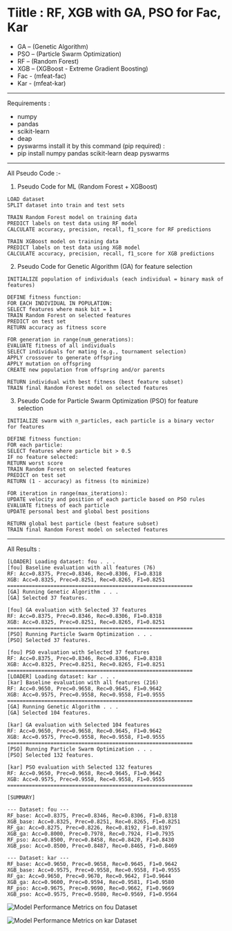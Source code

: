 # Tiitle : RF, XGB with GA, PSO for Fac, Kar

 - GA – (Genetic Algorithm)
 - PSO – (Particle Swarm Optimization)
 - RF – (Random Forest)
 - XGB – (XGBoost - Extreme Gradient Boosting)
 - Fac - (mfeat-fac)
 - Kar - (mfeat-kar)

---

Requirements :
 - numpy 
 - pandas  
 - scikit-learn 
 - deap 
 - pyswarms
install it by this command (pip required) :
 - pip install numpy pandas scikit-learn deap pyswarms

---

All Pseudo Code :-

1. Pseudo Code for ML (Random Forest + XGBoost)
```
LOAD dataset
SPLIT dataset into train and test sets

TRAIN Random Forest model on training data
PREDICT labels on test data using RF model
CALCULATE accuracy, precision, recall, f1_score for RF predictions

TRAIN XGBoost model on training data
PREDICT labels on test data using XGB model
CALCULATE accuracy, precision, recall, f1_score for XGB predictions
```
2. Pseudo Code for Genetic Algorithm (GA) for feature selection
```
INITIALIZE population of individuals (each individual = binary mask of features)

DEFINE fitness function: 
FOR EACH INDIVIDUAL IN POPULATION: 
SELECT features where mask bit = 1 
TRAIN Random Forest on selected features 
PREDICT on test set 
RETURN accuracy as fitness score

FOR generation in range(num_generations): 
EVALUATE fitness of all individuals 
SELECT individuals for mating (e.g., tournament selection) 
APPLY crossover to generate offspring 
APPLY mutation on offspring 
CREATE new population from offspring and/or parents

RETURN individual with best fitness (best feature subset)
TRAIN final Random Forest model on selected features
```
3. Pseudo Code for Particle Swarm Optimization (PSO) for feature selection
```
INITIALIZE swarm with n_particles, each particle is a binary vector for features

DEFINE fitness function: 
FOR each particle: 
SELECT features where particle bit > 0.5 
IF no feature selected: 
RETURN worst score 
TRAIN Random Forest on selected features 
PREDICT on test set 
RETURN (1 - accuracy) as fitness (to minimize)

FOR iteration in range(max_iterations): 
UPDATE velocity and position of each particle based on PSO rules 
EVALUATE fitness of each particle 
UPDATE personal best and global best positions

RETURN global best particle (best feature subset)
TRAIN final Random Forest model on selected features
```

---

All Results :

```
[LOADER] Loading dataset: fou . . .
[fou] Baseline evaluation with all features (76)
RF: Acc=0.8375, Prec=0.8346, Rec=0.8306, F1=0.8318
XGB: Acc=0.8325, Prec=0.8251, Rec=0.8265, F1=0.8251
============================================================
[GA] Running Genetic Algorithm . . .
[GA] Selected 37 features.

[fou] GA evaluation with Selected 37 features
RF: Acc=0.8375, Prec=0.8346, Rec=0.8306, F1=0.8318
XGB: Acc=0.8325, Prec=0.8251, Rec=0.8265, F1=0.8251
============================================================
[PSO] Running Particle Swarm Optimization . . .
[PSO] Selected 37 features.

[fou] PSO evaluation with Selected 37 features
RF: Acc=0.8375, Prec=0.8346, Rec=0.8306, F1=0.8318
XGB: Acc=0.8325, Prec=0.8251, Rec=0.8265, F1=0.8251
============================================================
[LOADER] Loading dataset: kar . . .
[kar] Baseline evaluation with all features (216)
RF: Acc=0.9650, Prec=0.9658, Rec=0.9645, F1=0.9642
XGB: Acc=0.9575, Prec=0.9558, Rec=0.9558, F1=0.9555
============================================================
[GA] Running Genetic Algorithm . . .
[GA] Selected 104 features.

[kar] GA evaluation with Selected 104 features
RF: Acc=0.9650, Prec=0.9658, Rec=0.9645, F1=0.9642
XGB: Acc=0.9575, Prec=0.9558, Rec=0.9558, F1=0.9555
============================================================
[PSO] Running Particle Swarm Optimization . . .
[PSO] Selected 132 features.

[kar] PSO evaluation with Selected 132 features
RF: Acc=0.9650, Prec=0.9658, Rec=0.9645, F1=0.9642
XGB: Acc=0.9575, Prec=0.9558, Rec=0.9558, F1=0.9555
============================================================

[SUMMARY]

--- Dataset: fou ---
RF_base: Acc=0.8375, Prec=0.8346, Rec=0.8306, F1=0.8318
XGB_base: Acc=0.8325, Prec=0.8251, Rec=0.8265, F1=0.8251
RF_ga: Acc=0.8275, Prec=0.8226, Rec=0.8192, F1=0.8197
XGB_ga: Acc=0.8000, Prec=0.7978, Rec=0.7924, F1=0.7935
RF_pso: Acc=0.8500, Prec=0.8458, Rec=0.8420, F1=0.8430
XGB_pso: Acc=0.8500, Prec=0.8487, Rec=0.8465, F1=0.8469

--- Dataset: kar ---
RF_base: Acc=0.9650, Prec=0.9658, Rec=0.9645, F1=0.9642
XGB_base: Acc=0.9575, Prec=0.9558, Rec=0.9558, F1=0.9555
RF_ga: Acc=0.9650, Prec=0.9670, Rec=0.9642, F1=0.9644
XGB_ga: Acc=0.9600, Prec=0.9594, Rec=0.9581, F1=0.9580
RF_pso: Acc=0.9675, Prec=0.9690, Rec=0.9662, F1=0.9669
XGB_pso: Acc=0.9575, Prec=0.9580, Rec=0.9569, F1=0.9564
```

![Model Performance Metrics on fou Dataset](https://github.com/user-attachments/assets/b22a66f1-fdb4-491f-97a4-9c9531c25ca7)

![Model Performance Metrics on kar Dataset ](https://github.com/user-attachments/assets/e83ab982-50cf-4009-b72e-b417cf384ae6)







